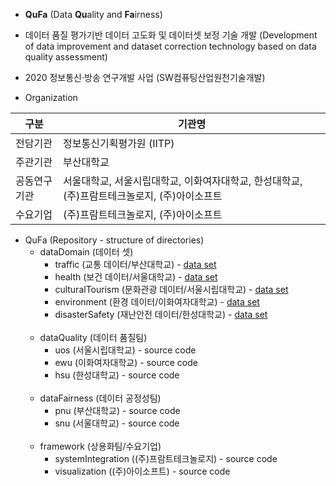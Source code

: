 - **QuFa** (Data **Qu**ality and **Fa**irness)

- 데이터 품질 평가기반 데이터 고도화 및 데이터셋 보정 기술 개발 (Development of data improvement and dataset correction technology based on data quality assessment)

- 2020 정보통신·방송 연구개발 사업 (SW컴퓨팅산업원천기술개발)

- Organization

| 구분 | 기관명 |
| ------ | ------ |
| 전담기관 | 정보통신기획평가원 (IITP) |
| 주관기관 | 부산대학교 |
| 공동연구기관 | 서울대학교, 서울시립대학교, 이화여자대학교, 한성대학교, (주)프람트테크놀로지, (주)아이소프트 |
| 수요기업 | (주)프람트테크놀로지, (주)아이소프트 |

<ul>
    <li>
      <label>QuFa (Repository - structure of directories)</label>
      <ul>
        <li>
          <label>dataDomain (데이터 셋)</label>
          <ul>
            <li>
                <label>traffic (교통 데이터/부산대학교) - <a href="#">data set</a></label>
            </li>
            <li>
                <label>health (보건 데이터/서울대학교) - <a href="#">data set</a></label>
            </li>
            <li>
                <label>culturalTourism (문화관광 데이터/서울시립대학교) - <a href="#">data set</a></label>
            </li>
            <li>
                <label>environment (환경 데이터/이화여자대학교) - <a href="#">data set</a></label>
            </li>
            <li>
                <label>disasterSafety (재난안전 데이터/한성대학교) - <a href="#">data set</a></label>
            </li>
          </ul>
        </li><br>
        <li>
          <label>dataQuality (데이터 품질팀)</label>
          <ul>
            <li>
                <label>uos (서울시립대학교) - source code</label>
            </li>
            <li>
                <label>ewu (이화여자대학교) - source code</label>
            </li>
            <li>
                <label>hsu (한성대학교) - source code</label>
            </li>
          </ul>
        </li><br>
        <li>
          <label>dataFairness (데이터 공정성팀)</label>
          <ul>
            <li>
                <label>pnu (부산대학교) - source code</label>
            </li>
            <li>
                <label>snu (서울대학교) - source code</label>
            </li>
          </ul>
        </li><br>
        <li>
          <label>framework (상용화팀/수요기업)</label>
          <ul>
            <li>
                <label>systemIntegration ((주)프람트테크놀로지) - source code</label>
            </li>
            <li>
                <label>visualization ((주)아이소프트) - source code</label>
            </li>
          </ul>
        </li>
      </ul>
    </li>
</ul>
